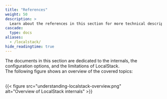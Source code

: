 ```yaml
---
title: "References"
weight: 50
description: >
  Learn about the references in this section for more technical descriptions about LocalStack and the related tools.
cascade:
  type: docs
aliases:
  - /localstack/
hide_readingtime: true
---
```


The documents in this section are dedicated to the internals, the configuration options, and the limitations of LocalStack.\
The following figure shows an overview of the covered topics:

<br>
<div style="max-width: 80%">
{{< figure src="understanding-localstack-overview.png" alt="Overview of LocalStack internals" >}}
</div>